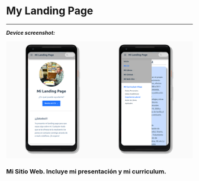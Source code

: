 # My Landing Page
------------

***Device screenshot:***

<img src="./img/pixel-2-xl-front.png" width="700"/>

### Mi Sitio Web. Incluye mi presentación y mi curriculum.